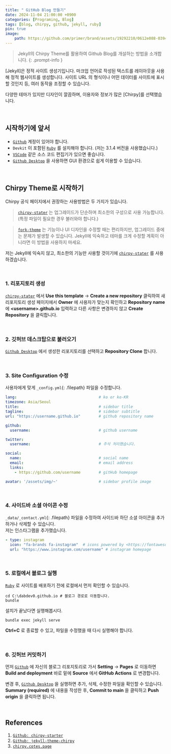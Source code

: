 ```yaml
---
title: " GitHub Blog 만들기"
date: 2024-11-04 21:00:00 +0900
categories: [Programing, Blog]
tags: [blog, chirpy, github, jekyll, ruby]
pin: true
image: 
    path: https://github.com/primer/brand/assets/19292210/0612e088-0394-421d-9266-2f6e1d12498e
---
```


> Jekyll의 Chirpy Theme를 활용하여 Github Blog를 개설하는 방법을 소개합니다.
{: .prompt-info }

[Jekyll]은 정적 사이트 생성기입니다. 마크업 언어로 작성된 텍스트를 레이아웃을 사용해 정적 웹사이트를 생성합니다. 사이트 URL 의 형식이나 어떤 데이터를 사이트에 표시할 것인지 등, 여러 동작을 조정할 수 있습니다.

다양한 테마가 있지만 디자인이 깔끔하며, 이용자와 정보가 많은 [Chirpy]를 선택했습니다.


<br>


## **시작하기에 앞서**
- [`Github`] 계정이 있어야 합니다.
- `Devkit` 이 포함된 [`Ruby`] 를 설치해야 합니다. (저는 3.1.4 버전을 사용했습니다.)
- [`VSCode`] 같은 소스 코드 편집기가 있으면 좋습니다.
- [`Github Desktop`] 을 사용하면 GUI 환경으로 쉽게 이용할 수 있습니다.


<br>


## **Chirpy Theme로 시작하기**
 Chirpy 공식 페이지에서 권장하는 사용방법은 두 가지가 있습니다.   
>[`chirpy-stater`] 는 업그레이드가 단순하며 최소한의 구성으로 사용 가능합니다. (특정 파일이 필요한 경우 불러와야 합니다.)

>[`fork-theme`] 는 기능이나 UI 디자인을 수정할 때는 편리하지만, 업그레이드 중에는 문제가 발생할 수 있습니다. Jekyll에 익숙하고 테마를 크게 수정할 계획이 아니라면 이 방법을 사용하지 마세요.

저는 Jekyll에 익숙지 않고, 최소한의 기능만 사용할 것이기에 [`chirpy-stater`] 를 사용하겠습니다.


<br>


### 1. 리포지토리 생성
[`chirpy-stater`] 에서 **Use this template** → **Create a new repository** 클릭하여 새 리포지토리 생성 페이지에서 **Owner** 에 사용자가 맞는지 확인하고 **Repository name** 에 **&lt;username&gt;.github.io** 입력하고 다른 사항은 변경하지 않고 **Create Repository** 을 클릭합니다.


<br>


### 2. 깃허브 데스크탑으로 불러오기
[`Github Desktop`] 에서 생성한 리포지토리를 선택하고 **Repository Clone** 합니다.


<br>


### 3. Site Configuration 수정
사용자에게 맞게 `_config.yml`{: .filepath} 파일을 수정합니다.

```yml
lang:                                    # ko or ko-KR
timezone: Asia/Seoul
title:                                   # sidebar title
tagline:                                 # sidebar subtitle
url: "https://username.github.io"        # github repository name

github:
  username:                              # github username

twitter:
  username:                              # 주석 처리했습니다.

social:
  name:                                  # social name
  email:                                 # email address
  links: 
    - https://github.com/username        # gitHub homepage

avatar: '/assets/img/~'                  # sidebar profile image
```


<br>


### 4. 사이드바 소셜 아이콘 수정
`_data/_contact.yml`{: .filepath} 파일을 수정하여 사이드바 하단 소셜 아이콘을 추가하거나 삭제할 수 있습니다.  
저는 인스타그램을 추가했습니다.

```yml
- type: instagram
  icon: "fa-brands fa-instagram"  # icons powered by <https://fontawesome.com/>
  url: "https://www.instagram.com/username" # instagram homepage
```


<br>


### 5. 로컬에서 블로그 실행
[`Ruby`] 로 사이트를 배포하기 전에 로컬에서 먼저 확인할 수 있습니다.
```shell
cd C:\dabdev0.github.io # 블로그 경로로 이동합니다.
bundle
```  
설치가 끝났다면 실행해봅시다.
```shell
bundle exec jekyll serve
```
**Ctrl+C** 로 종료할 수 있고, 파일을 수정했을 때 다시 실행해야 합니다.


<br>


### 6. 깃허브 커밋하기
먼저 [`Github`] 에 자신의 블로그 리포지토리로 가서 **Setting** → **Pages** 로 이동하면 **Build and deployment** 바로 밑에 **Source** 에서 **GitHub Actions** 로 변경합니다.

변경 후, [`Github Desktop`] 을 실행하면 추가, 삭제, 수정한 파일을 확인할 수 있습니다.  
**Summary (required)** 에 내용을 작성한 후, **Commit to main** 을 클릭하고 **Push origin** 을 클릭하면 됩니다.  


<br>


## References
1. [`Github: chirpy-starter`]
2. [`Github: jekyll-theme-chirpy`]
3. [`chirpy.cotes.page`]


<br>



[`Github: chirpy-starter`]: https://github.com/cotes2020/chirpy-starter
[`Github: jekyll-theme-chirpy`]: https://github.com/cotes2020/jekyll-theme-chirpy
[`chirpy.cotes.page`]: https://chirpy.cotes.page/
[`fork-theme`]: https://github.com/cotes2020/jekyll-theme-chirpy
[`chirpy-stater`]: https://github.com/cotes2020/chirpy-starter
[`Github Desktop`]: https://desktop.github.com/download/
[`VSCode`]: https://code.visualstudio.com/
[`Github`]: https://github.com/
[`Ruby`]: https://www.ruby-lang.org/en/downloads/
[`Chirpy`]: https://chirpy.cotes.page/
[`Jekyll`]: https://jekyllrb.com/